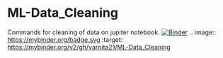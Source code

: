 # ML-Data_Cleaning

Commands for cleaning of data on jupiter notebook.
[![Binder](https://mybinder.org/badge.svg)](https://mybinder.org/v2/gh/varnita21/master)
.. image:: https://mybinder.org/badge.svg :target: https://mybinder.org/v2/gh/varnita21/ML-Data_Cleaning
